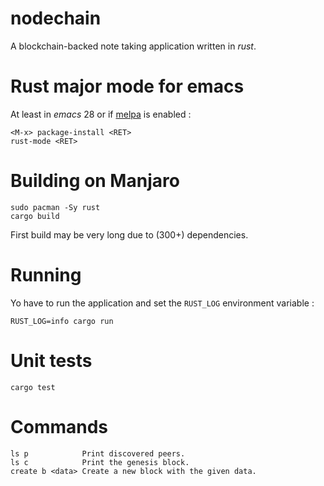 # nodechain

A blockchain-backed note taking application written in *rust*.

# Rust major mode for emacs

At least in *emacs* 28 or if [melpa](https://melpa.org/ 
"Milkypostman’s Emacs Lisp Package Archive") is enabled :

	<M-x> package-install <RET>
	rust-mode <RET>
	
# Building on Manjaro

	sudo pacman -Sy rust
	cargo build

First build may be very long due to (300+) dependencies.

# Running

Yo have to run the application and set the `RUST_LOG` environment variable :

	RUST_LOG=info cargo run

# Unit tests

	cargo test

# Commands

	ls p            Print discovered peers.
	ls c            Print the genesis block.
	create b <data> Create a new block with the given data.
